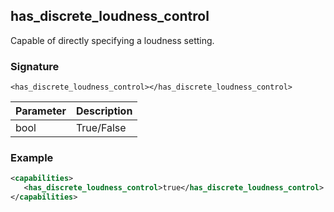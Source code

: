 ## has\_discrete\_loudness\_control

Capable of directly specifying a loudness setting.


### Signature

`<has_discrete_loudness_control></has_discrete_loudness_control>`


| Parameter | Description |
| --- | --- |
| bool | True/False |


### Example

```xml
<capabilities>
   <has_discrete_loudness_control>true</has_discrete_loudness_control>
</capabilities>
```